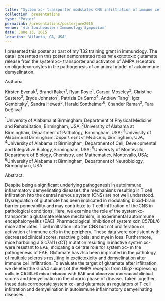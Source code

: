 ```yaml
---
title: "System xc- transporter modulates CNS infiltration of immune cells and reactive gliosis in autoimmune inflammatory disease."
collection: presentations
type: "Poster"
permalink: /presentations/posterjune2015
venue: "4th Southeastern Immunology Symposium"
date: June 13, 2015
location: "Atlanta, GA, USA"
---
```


I presented this poster as part of my T32 training grant in immunology. The data I presented in this poster demonstrated roles for excitotoxic glutamate release from the system xc- transporter and activation of AMPA receptors on oligodendrocytes in the pathogenesis of an animal model of autoimmune demyelination.


Authors: 

Kirsten Evonuk<sup>1</sup>, Brandi Baker<sup>1</sup>, Ryan Doyle<sup>1</sup>, Carson Moseley<sup>2</sup>, Christine Sestero<sup>3</sup>, Bryce Johnston<sup>1</sup>, Patrizia De Sarno<sup>4</sup>, Andrew Tang<sup>1</sup>, Igor Gembitsky<sup>1</sup>, Sandra Hewett<sup>5</sup>, Harald Sontheimer<sup>6</sup>, Chander Raman<sup>3</sup>, Tara DeSilva<sup>1</sup>

<sup>1</sup>University of Alabama at Birmingham, Department of Physical Medicine and Rehabilitation, Birmingham, USA; <sup>2</sup>University of Alabama at Birmingham, Department of Pathology, Birmingham, USA; <sup>3</sup>University of Alabama at Birmingham, Department of Medicine, Birmingham, USA; <sup>4</sup>University of Alabama at Birmingham, Department of Cell, Developmental and Integrative Biology, Birmingham, USA; <sup>5</sup>University of Montevallo, Department of Biology, Chemistry, and Mathematics, Montevallo, USA; <sup>6</sup>University of Alabama at Birmingham, Department of Neurobiology, Birmongham, USA


Abstract:

Despite being a significant underlying pathogenesis in autoimmune inflammatory demyelinating diseases, the mechanisms resulting in T cell infiltration into the central nervous system (CNS) are not well understood. Dysregulation of glutamate has been implicated in modulating blood-brain barrier permeability and may contribute to T cell infiltration of the CNS in pathological conditions. Here, we examine the role of the system xc- transporter, a glutamate release mechanism, in experimental autoimmune encephalomyelitis (EAE). Pharmacological inhibition of system xcin C57BL/6 mice attenuates T cell infiltration into the CNS but not proliferation or activation of immune cells in the periphery. These data were consistent with decreased clinical scores, reactive gliosis, and myelin loss. Furthermore, mice harboring a Slc7a11 (xCT) mutation resulting in inactive system xc- were resistant to EAE, indicating a central role for system xc- in the pathogenesis of EAE. Glutamate has also been implicated in the pathology of multiple sclerosis resulting in excitotoxicity and demyelination after immune cell infiltration. To evaluate the target of glutamate after infiltration, we deleted the GluA4 subunit of the AMPA receptor from Olig2-expressing cells in C57BL/6 mice induced with EAE and observed decreased clinical scores and demyelination in the chronic phase of disease. Taken together, these data corroborate system xc- and glutamate as regulators of T cell infiltration and demyelination in autoimmune inflammatory demyelinating diseases.